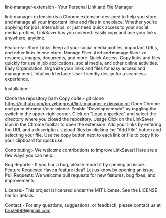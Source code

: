link-manager-extension - Your Personal Link and File Manager

link-manager-extension is a Chrome extension designed to help you store and manage all your important links and files in one place. Whether you're applying for jobs, internships, or just need quick access to your social media profiles, LinkSaver has you covered. Easily copy and use your links anywhere, anytime.

Features:-
Store Links: Keep all your social media profiles, important URLs, and other links in one place.
Manage Files: Add and manage files like resumes, images, documents, and more.
Quick Access: Copy links and files quickly for use in job applications, social media, and other online activities.
Easy Organization: Organize your links and files for easy access and management.
Intuitive Interface: User-friendly design for a seamless experience.

Installation:-

Clone the repository
bash
Copy code:- git clone https://github.com/bruzethegreat/link-manager-extension.git
Open Chrome and go to chrome://extensions/.
Enable "Developer mode" by toggling the switch in the upper-right corner.
Click on "Load unpacked" and select the directory where you cloned the repository.
Usage
Click on the LinkSaver icon in the Chrome toolbar to open the extension.
Add your links by entering the URL and a description.
Upload files by clicking the "Add File" button and selecting your file.
Use the copy button next to each link or file to copy it to your clipboard for quick use.

Contributing:-
We welcome contributions to improve LinkSaver! Here are a few ways you can help:

Bug Reports:-
If you find a bug, please report it by opening an issue.
Feature Requests: Have a feature idea? Let us know by opening an issue.
Pull Requests: We welcome pull requests for new features, bug fixes, and improvements.

License:-
This project is licensed under the MIT License. See the LICENSE file for details.

Contact:-
For any questions, suggestions, or feedback, please contact us at bruze999@gmail.com.
